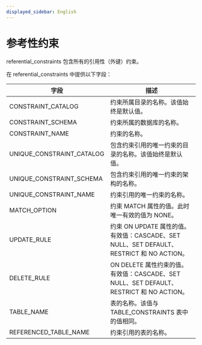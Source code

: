 ```yaml
---
displayed_sidebar: English
---
```


# 参考性约束

referential_constraints 包含所有的引用性（外键）约束。

在 referential_constraints 中提供以下字段：

|字段|描述|
|---|---|
|CONSTRAINT_CATALOG|约束所属目录的名称。该值始终是默认值。|
|CONSTRAINT_SCHEMA|约束所属的数据库的名称。|
|CONSTRAINT_NAME|约束的名称。|
|UNIQUE_CONSTRAINT_CATALOG|包含约束引用的唯一约束的目录的名称。该值始终是默认值。|
|UNIQUE_CONSTRAINT_SCHEMA|包含约束引用的唯一约束的架构的名称。|
|UNIQUE_CONSTRAINT_NAME|约束引用的唯一约束的名称。|
|MATCH_OPTION|约束 MATCH 属性的值。此时唯一有效的值为 NONE。|
|UPDATE_RULE|约束 ON UPDATE 属性的值。有效值：CASCADE、SET NULL、SET DEFAULT、RESTRICT 和 NO ACTION。|
|DELETE_RULE|ON DELETE 属性约束的值。有效值：CASCADE、SET NULL、SET DEFAULT、RESTRICT 和 NO ACTION。|
|TABLE_NAME|表的名称。该值与 TABLE_CONSTRAINTS 表中的值相同。|
|REFERENCED_TABLE_NAME|约束引用的表的名称。|
